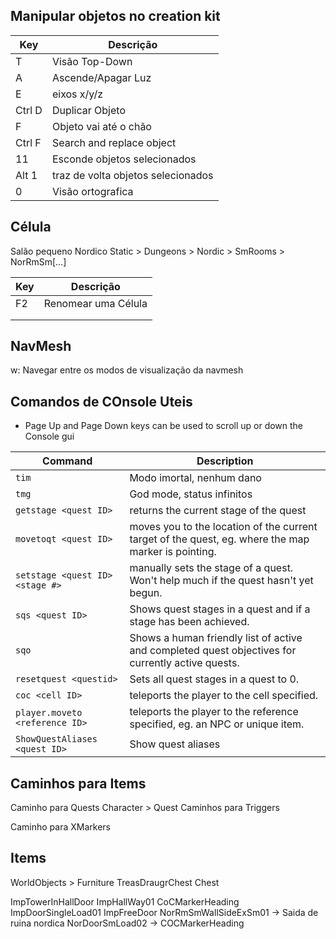 ## Manipular objetos no creation kit
|Key        | Descrição 
|-----------|---------------------
|T          | Visão Top-Down  
|A          |   Ascende/Apagar Luz 
|E          |  eixos x/y/z
|Ctrl D     | Duplicar Objeto   
|F          | Objeto vai até o chão
|Ctrl F     | Search and replace object   
|11         | Esconde objetos selecionados 
|Alt 1      | traz de volta objetos selecionados  
| 0          |   Visão ortografica


## Célula 

Salão pequeno Nordico
Static > Dungeons > Nordic > SmRooms > NorRmSm[...]


|Key    | Descrição 
|-------|---------------------
|F2     | Renomear uma Célula   
|       | 
|       |   

## NavMesh

w:  Navegar entre os modos de visualização da navmesh


## Comandos de COnsole Uteis

* Page Up and Page Down keys can be used to scroll up or down the Console gui

|Command                              | Description 
|-------------------------------------|---------------------
| `tim`                               | Modo imortal, nenhum dano
|`tmg`                                |    God mode, status infinitos
|`getstage <quest ID>`                | returns the current stage of the quest
|`movetoqt <quest ID>`                | moves you to the location of the current target of the quest, eg. where the map marker is pointing.
|`setstage <quest ID> <stage #>`      | manually sets the stage of a quest. Won't help much if the quest hasn't yet begun.
|`sqs <quest ID>`                     | Shows quest stages in a quest and if a stage has been achieved.
|`sqo`                                | Shows a human friendly list of active and completed quest objectives for currently active quests.
|`resetquest <questid>`               | Sets all quest stages in a quest to 0.
|`coc <cell ID>`                      | teleports the player to the cell specified.
|`player.moveto <reference ID>`       | teleports the player to the reference specified, eg. an NPC or unique item.
| `ShowQuestAliases <quest ID>`       | Show quest aliases

##  Caminhos para Items

Caminho para Quests 
	Character > Quest
Caminhos para Triggers

Caminho para XMarkers


##  Items

WorldObjects > Furniture
TreasDraugrChest    Chest

ImpTowerInHallDoor
ImpHallWay01
CoCMarkerHeading
ImpDoorSingleLoad01
ImpFreeDoor
NorRmSmWallSideExSm01 	-> Saida de ruina nordica
NorDoorSmLoad02		-> 
COCMarkerHeading